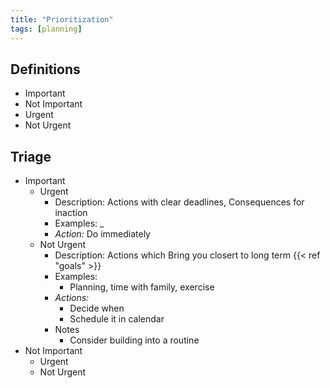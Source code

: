 ```yaml
---
title: "Prioritization"
tags: [planning]
---
```


## Definitions
- Important
- Not Important
- Urgent
- Not Urgent

## Triage
- Important
    - Urgent
        - Description: Actions with clear deadlines, Consequences for inaction
        - Examples: _
        - *Action:* Do immediately
    - Not Urgent
        - Description: Actions which Bring you closert to long term {{< ref "goals" >}}
        - Examples: 
            - Planning, time with family, exercise
        - *Actions:* 
            - Decide when
            - Schedule it in calendar
        - Notes
            - Consider building into a routine
- Not Important
    - Urgent
    - Not Urgent
